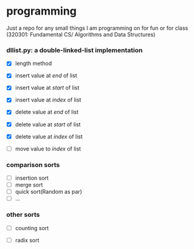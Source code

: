 # programming
Just a repo for any small things I am programming on for fun or for class
(320301: Fundamental CS/ Algorithms and Data Structures)

### dllist.py: a double-linked-list implementation
* [x] length method
* [x] insert value at *end* of list
* [x] insert value at *start* of list
* [x] insert value at *index* of list
* [x] delete value at *end* of list
* [x] delete value at *start* of list
* [x] delete value at *index* of list
* [ ] move value to *index* of list


### comparison sorts
* [ ] insertion sort
* [ ] merge sort
* [ ] quick sort(Random as par)
* [ ] ...

### other sorts
* [ ] counting sort
* [ ] radix sort



